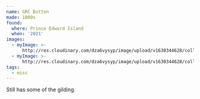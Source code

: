 ```yaml
---
name: GRC Button
made: 1800s
found:
  where: Prince Edward Island
  when: '2021'
images:
  - myImage: >-
      http://res.cloudinary.com/dza6vysyp/image/upload/v1630344628/collection/grc-button/F09A6C28-5776-4FF1-B41B-31530E2E6618_1_105_c_adobespark_ryobzs.png
  - myImage: >-
      http://res.cloudinary.com/dza6vysyp/image/upload/v1630344628/collection/grc-button/104B7712-8F98-41B6-8630-FDF6427D8A59_1_105_c_adobespark_vmtqzz.png
tags:
  - misc
---
```

Still has some of the gilding. 
